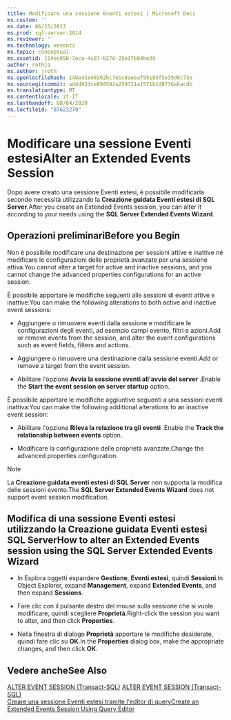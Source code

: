 ```yaml
---
title: Modificare una sessione Eventi estesi | Microsoft Docs
ms.custom: ''
ms.date: 06/13/2017
ms.prod: sql-server-2014
ms.reviewer: ''
ms.technology: xevents
ms.topic: conceptual
ms.assetid: 114ec05b-7eca-4c87-b276-25e37b84be39
author: rothja
ms.author: jroth
ms.openlocfilehash: 14be41e48262bc7ebc8aeeaf55185f5e35d0c72e
ms.sourcegitcommit: ad4d92dce894592a259721a1571b1d8736abacdb
ms.translationtype: MT
ms.contentlocale: it-IT
ms.lasthandoff: 08/04/2020
ms.locfileid: "87623279"
---
```

# <a name="alter-an-extended-events-session"></a><span data-ttu-id="dec17-102">Modificare una sessione Eventi estesi</span><span class="sxs-lookup"><span data-stu-id="dec17-102">Alter an Extended Events Session</span></span>
  <span data-ttu-id="dec17-103">Dopo avere creato una sessione Eventi estesi, è possibile modificarla secondo necessità utilizzando la **Creazione guidata Eventi estesi di SQL Server**.</span><span class="sxs-lookup"><span data-stu-id="dec17-103">After you create an Extended Events session, you can alter it according to your needs using the **SQL Server Extended Events Wizard**.</span></span>  
  
## <a name="before-you-begin"></a><span data-ttu-id="dec17-104">Operazioni preliminari</span><span class="sxs-lookup"><span data-stu-id="dec17-104">Before you Begin</span></span>  
 <span data-ttu-id="dec17-105">Non è possibile modificare una destinazione per sessioni attive e inattive né modificare le configurazioni delle proprietà avanzate per una sessione attiva.</span><span class="sxs-lookup"><span data-stu-id="dec17-105">You cannot alter a target for active and inactive sessions, and you cannot change the advanced properties configurations for an active session.</span></span>  
  
 <span data-ttu-id="dec17-106">È possibile apportare le modifiche seguenti alle sessioni di eventi attive e inattive:</span><span class="sxs-lookup"><span data-stu-id="dec17-106">You can make the following alterations to both active and inactive event sessions:</span></span>  
  
-   <span data-ttu-id="dec17-107">Aggiungere o rimuovere eventi dalla sessione e modificare le configurazioni degli eventi, ad esempio campi evento, filtri e azioni.</span><span class="sxs-lookup"><span data-stu-id="dec17-107">Add or remove events from the session, and alter the event configurations such as event fields, filters and actions.</span></span>  
  
-   <span data-ttu-id="dec17-108">Aggiungere o rimuovere una destinazione dalla sessione eventi.</span><span class="sxs-lookup"><span data-stu-id="dec17-108">Add or remove a target from the event session.</span></span>  
  
-   <span data-ttu-id="dec17-109">Abilitare l'opzione **Avvia la sessione eventi all'avvio del server** .</span><span class="sxs-lookup"><span data-stu-id="dec17-109">Enable the **Start the event session on server startup** option.</span></span>  
  
 <span data-ttu-id="dec17-110">È possibile apportare le modifiche aggiuntive seguenti a una sessioni eventi inattiva:</span><span class="sxs-lookup"><span data-stu-id="dec17-110">You can make the following additional alterations to an inactive event session:</span></span>  
  
-   <span data-ttu-id="dec17-111">Abilitare l'opzione **Rileva la relazione tra gli eventi** .</span><span class="sxs-lookup"><span data-stu-id="dec17-111">Enable the **Track the relationship between events** option.</span></span>  
  
-   <span data-ttu-id="dec17-112">Modificare la configurazione delle proprietà avanzate.</span><span class="sxs-lookup"><span data-stu-id="dec17-112">Change the advanced properties configuration.</span></span>  
  
> [!NOTE]  
>  <span data-ttu-id="dec17-113">La **Creazione guidata eventi estesi di SQL Server** non supporta la modifica delle sessioni evento.</span><span class="sxs-lookup"><span data-stu-id="dec17-113">The **SQL Server Extended Events Wizard** does not support event session modification.</span></span>  
  
## <a name="how-to-alter-an-extended-events-session-using-the-sql-server-extended-events-wizard"></a><span data-ttu-id="dec17-114">Modifica di una sessione Eventi estesi utilizzando la Creazione guidata Eventi estesi SQL Server</span><span class="sxs-lookup"><span data-stu-id="dec17-114">How to alter an Extended Events session using the SQL Server Extended Events Wizard</span></span>  
  
-   <span data-ttu-id="dec17-115">In Esplora oggetti espandere **Gestione**, **Eventi estesi**, quindi **Sessioni**.</span><span class="sxs-lookup"><span data-stu-id="dec17-115">In Object Explorer, expand **Management**, expand **Extended Events**, and then expand **Sessions**.</span></span>  
  
-   <span data-ttu-id="dec17-116">Fare clic con il pulsante destro del mouse sulla sessione che si vuole modificare, quindi scegliere **Proprietà**.</span><span class="sxs-lookup"><span data-stu-id="dec17-116">Right-click the session you want to alter, and then click **Properties**.</span></span>  
  
-   <span data-ttu-id="dec17-117">Nella finestra di dialogo **Proprietà** apportare le modifiche desiderate, quindi fare clic su **OK**.</span><span class="sxs-lookup"><span data-stu-id="dec17-117">In the **Properties** dialog box, make the appropriate changes, and then click **OK**.</span></span>  
  
## <a name="see-also"></a><span data-ttu-id="dec17-118">Vedere anche</span><span class="sxs-lookup"><span data-stu-id="dec17-118">See Also</span></span>  
 <span data-ttu-id="dec17-119">[ALTER EVENT SESSION &#40;Transact-SQL&#41;](/sql/t-sql/statements/alter-event-session-transact-sql) </span><span class="sxs-lookup"><span data-stu-id="dec17-119">[ALTER EVENT SESSION &#40;Transact-SQL&#41;](/sql/t-sql/statements/alter-event-session-transact-sql) </span></span>  
 [<span data-ttu-id="dec17-120">Creare una sessione Eventi estesi tramite l'editor di query</span><span class="sxs-lookup"><span data-stu-id="dec17-120">Create an Extended Events Session Using Query Editor</span></span>](../../database-engine/create-an-extended-events-session-using-query-editor.md)  
  
  
